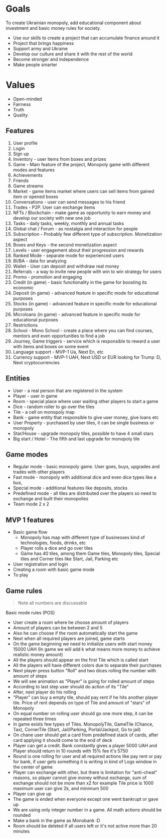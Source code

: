 # Goals

To create Ukrainian monopoly, add educational component
about investment and basic money rules for society.

* Use our skills to create a project that can accumulate finance around it
* Project that brings happiness
* Support army and Ukraine
* Develop our culture and share it with the rest of the world
* Become stronger and independence
* Make people smarter

# Values
* Open-minded
* Fairness
* Truth
* Quality

## Features

1. User profile
2. Login
3. Sign up
4. Inventory - user items from boxes and prizes
5. Game - Main feature of the project, Monopoly game with different modes and features
6. Achievements
7. Friends
8. Game streams
9. Market - game items market where users can sell items from gained item or opened boxes
10. Conversations - user can send messages to his friend
11. Trades - P2P. User can exchange items
12. NFTs / Blockchain - make game as opportunity to earn money and develop our society with new one job
13. Tasks - daily tasks, weekly, monthly and annual tasks
14. Global chat / Forum - as nostalgia and interaction for people
15. Subscription - Probably few different type of subscription. Monetization aspect
16. Boxes and Keys - the second monetization aspect
17. Levels - user engagement about their progression and rewards
18. Ranked Mode - separate mode for experienced users
19. BI/BA - data for analyzing
20. Wallet - User can deposit and withdraw real money
21. Referrals - a way to invite new people with win to win strategy for users
22. Promo - promotion and engaging
23. Credit (in game) - basic functionality in the game for boosting its economic
24. Deposit (in game) - advanced feature in specific mode for educational purposes
25. Stocks (in game) - advanced feature in specific mode for educational purposes
26. Microloans (in game) - advanced feature in specific mode for educational purposes
27. Restrictions
28. School - Mono School - create a place where you can find courses, mentors and even opportunities to find a job
29. Journey, Game triggers - service which is responsible to reward a user with items and boxes on some event
30. Language support - MVP-1 Ua, Next En, etc
31. Currency support - MVP-1 UAH, Next USD or EUR looking for Trump :D, Next cryptocurrencies 

## Entities
* User - a real person that are registered in the system
* Player - user in game
* Room - special place where user waiting other players to start a game
* Dice - random roller to go over the tiles
* Tile - a cell on monopoly map
* Bank - game entity that responsible to give user money, give loans etc
* User Property - purchased by user tiles, it can be single business or monopoly
* Star/House - upgrade monopoly tiles, possible to have 4 small stars
* Big  start / Hotel - The fifth and last upgrade for monopoly tile

## Game modes
* Regular mode - basic monopoly game. User goes, buys, upgrades and trades with other players
* Fast mode - monopoly with additional dice and even dice types like a bus,
* Special mode - additional features like deposits, stocks
* Predefined mode - all tiles are distributed over the players so need to exchange and built their monopolies
* Team mode 2 x 2

## MVP 1 features

* Basic game flow
  * Monopoly has map with different type of businesses kind of technologies, foods, drinks, etc
  * Player rolls a dice and go over tiles
  * Game has 40 tiles, among them Game tiles, Monopoly tiles, Special tiles and Corner tiles like Start, Jail, Parking etc
* User registration and login
* Creating a room with basic game mode
* To play

## Game rules

> Note all numbers are discussable

Basic mode rules (POS)

* User create a room where he choose amount of players
* Amount of players can be between 2 and 5
* Also he can choose if the room automatically start the game
* Next when all required players are joined, game starts
* On the game beginning we need to initialize users with start money 15000 UAH (In game we will add k what means more money to achieve realistic money amount)
* All the players should appear on the first Tile which is called start
* All the players will have different colors due to separate their purchases
* Next player press button "Roll" and two dices rolling the number with amount of steps
* We will see animation as "Player" is going for rolled amount of steps
* According to last step user should do action of its "Tile"
* After, next player do his rolling
* "Player" can buy a empty tile, should pay rent if he hits another player tile. Price of rent depends on type of Tile and amount of "stars" of Monopoly 
* On equal number on rolling user should go one more step, it can be repeated three times
* In game exists few types of Tiles. MonopolyTile, GameTile (Chance, Tax), CornerTile (Start, Jail/Parking, Portal/Jackpot, Go to jail)
* On chane user should get a card from predefined stack of cards, after card applying it should come to the end of deck
* Player can get a credit. Bank constantly gives a player 5000 UAH and Player should return in 10 rounds with 15% fee it's 5750
* Round is one rolling for user and all required actions like pay rent or pay for bank, if user gets something it is writing in kind of Logs window in the center of game 
* Player can exchange with other, but there is limitation for "anti-cheat" reasons, so player cannot give money without exchange, sum of exchange should not be more than x2 for example Tile price is 1000 maximum user can give 2k, and minimum 500
* Player can give up
* The game is ended when everyone except one went bankrupt or gave up
* We are using only integer number in a game. All math actions should be rounded
* Make a bank in the game as Monobank :D
* Room should be deleted if all users left or it's not active more than 20 minutes
